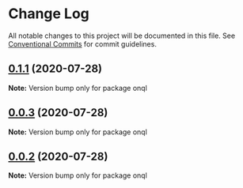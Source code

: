 # Change Log

All notable changes to this project will be documented in this file.
See [Conventional Commits](https://conventionalcommits.org) for commit guidelines.

## [0.1.1](https://github.com/rogerpadilla/corozo/compare/v0.0.3...v0.1.1) (2020-07-28)

**Note:** Version bump only for package onql





## [0.0.3](https://github.com/rogerpadilla/corozo/compare/v0.0.66...v0.0.3) (2020-07-28)

**Note:** Version bump only for package onql





## [0.0.2](https://github.com/rogerpadilla/corozo/compare/v0.0.66...v0.0.2) (2020-07-28)

**Note:** Version bump only for package onql
